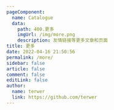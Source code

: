 ```yaml
---
pageComponent:
  name: Catalogue
  data:
    path: 400.更多
    imgUrl: /img/more.png
    description: 友情链接等更多文章和页面
title: 更多
date: 2022-04-16 21:50:56
permalink: /more/
sidebar: false
article: false
comment: false
editLink: false
author:
  name: terwer
  link: https://github.com/terwer
---
```

